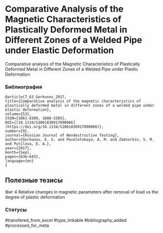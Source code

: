 # Comparative Analysis of the Magnetic Characteristics of Plastically Deformed Metal in Different Zones of a Welded Pipe under Elastic Deformation
 
Comparative analysis of the Magnetic Characteristics of Plastically Deformed Metal in Different Zones of a Welded Pipe under Plastic Deformation

### Библиография
```
@article{7_63_Gorkunov_2017,
title={Comparative analysis of the magnetic characteristics of plastically deformed metal in different zones of a welded pipe under elastic deformation},
volume={53},
ISSN={1061-8309, 1608-3385},
DOI={[10.1134/S1061830917090066](https://doi.org/10.1134/S1061830917090066)},
number={9},
journal={Russian Journal of Nondestructive Testing},
author={Gorkunov, E. S. and Povolotskaya, A. M. and Zadvorkin, S. M. and Putilova, E. A.},
year={2017},
month={Sep},
pages={636–643},
language={en}
}
```

## Полезные тезисы

Фиг 4 Relative changes in magnetic parameters after removal of load vs the degree of plastic deformation

### Статусы
#transfered_from_excel 
#type_linkable 
#bibliography_added
#processed_for_meta
